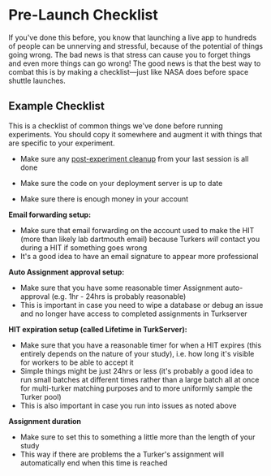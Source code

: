 # Pre-Launch Checklist

If you've done this before, you know that launching a live app to hundreds of
 people can be unnerving and stressful, because of the potential of things 
 going wrong. The bad news is that stress can cause you to forget things and 
 even more things can go wrong! The good news is that the best way to combat 
 this is by making a checklist—just like NASA does before space shuttle 
 launches.

## Example Checklist

This is a checklist of common things we've done before running experiments. 
You should copy it somewhere and augment it with things that are specific to 
your experiment. 

- Make sure any [post-experiment cleanup](post-experiment) from your last 
session is all done

- Make sure the code on your deployment server is up to date

- Make sure there is enough money in your account

**Email forwarding setup:**  

* Make sure that email forwarding on the account used to make the HIT (more than likely lab dartmouth email) because Turkers *will* contact you during a HIT if something goes wrong
* It's a good idea to have an email signature to appear more professional  

**Auto Assignment approval setup:**

* Make sure that you have some reasonable timer Assignment auto-approval (e.g. 1hr - 24hrs is probably reasonable)
* This is important in case you need to wipe a database or debug an issue and no longer have access to completed assignments in Turkserver

**HIT expiration setup (called Lifetime in TurkServer):**

- Make sure that you have a reasonable timer for when a HIT expires (this entirely depends on the nature of your study), i.e. how long it's visible for workers to be able to accept it
- Simple things might be just 24hrs or less (it's probably a good idea to run small batches at different times rather than a large batch all at once for multi-turker matching purposes and to more uniformly sample the Turker pool)
- This is also important in case you run into issues as noted above 

**Assignment duration**

* Make sure to set this to something a little more than the length of your study
* This way if there are problems the a Turker's assignment will automatically end when this time is reached
